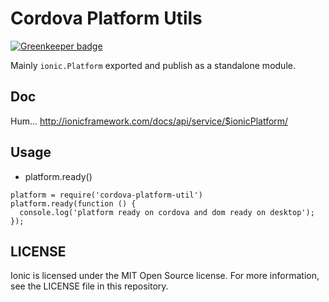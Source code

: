 
# Cordova Platform Utils

[![Greenkeeper badge](https://badges.greenkeeper.io/LoicMahieu/cordova-platform-util.svg)](https://greenkeeper.io/)

Mainly `ionic.Platform` exported and publish as a standalone module.

## Doc

Hum... http://ionicframework.com/docs/api/service/$ionicPlatform/

## Usage

- platform.ready()
```
platform = require('cordova-platform-util')
platform.ready(function () {
  console.log('platform ready on cordova and dom ready on desktop');
});
```

## LICENSE

Ionic is licensed under the MIT Open Source license. For more information, see the LICENSE file in this repository.
